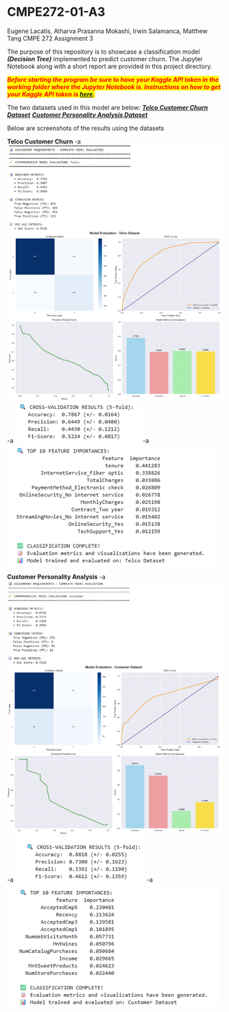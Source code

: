# CMPE272-01-A3
Eugene Lacatis, Atharva Prasanna Mokashi, Irwin Salamanca, Matthew Tang
CMPE 272 Assignment 3

The purpose of this repository is to showcase a classification model ***(Decision Tree)*** implemented to predict customer churn. The Jupyter Notebook along with a short report are provided in this project directory. 

<mark><span style="color:red">***Before starting the program be sure to have your Kaggle API token in the working folder where the Jupyter Notebook is. Instructions on how to get your Kaggle API token is [***here***](https://www.kaggle.com/docs/api).***</span></mark>

The two datasets used in this model are below:
[***Telco Customer Churn Dataset***](https://www.kaggle.com/datasets/blastchar/telco-customer-churn)
[***Customer Personality Analysis Dataset***]([https://www.kaggle.com/datasets/blastchar/telco-customer-churn](https://www.kaggle.com/datasets/imakash3011/customer-personality-analysis))

Below are screenshots of the results using the datasets 

**Telco Customer Churn**
-a
![Alt text](Screenshots/Telco1.png)
-a
![Alt text](Screenshots/Telco2.png)
-a
![Alt text](Screenshots/Telco3.png)

**Customer Personality Analysis**
-a
![Alt text](Screenshots/Cust1.png)
-a
![Alt text](Screenshots/Cust2.png)
-a
![Alt text](Screenshots/Cust3.png)

